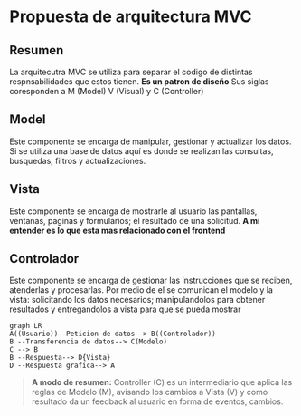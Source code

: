 # Propuesta de arquitectura MVC

## Resumen

La arquitecutra MVC se utiliza para separar el codigo de distintas respnsabilidades que estos tienen. **Es un patron de diseño** Sus siglas coresponden a M (Model) V (Visual) y C (Controller)

## Model

Este componente se encarga de manipular, gestionar y actualizar los datos. Si se utiliza una base de datos aquí es donde se realizan las consultas, busquedas, filtros y actualizaciones.

## Vista

Este componente se encarga de mostrarle al usuario las pantallas, ventanas, paginas y formularios; el resultado de una solicitud. **A mi entender es lo que esta mas relacionado con el frontend**

## Controlador 

Este componente se encarga de gestionar las instrucciones que se reciben, atenderlas y procesarlas. Por medio de el se comunican el modelo y la vista: solicitando los datos necesarios; manipulandolos para obtener resultados y entregandolos a vista para que se pueda mostrar

```mermaid
graph LR
A((Usuario))--Peticion de datos--> B((Controlador))
B --Transferencia de datos--> C(Modelo)
C --> B
B --Respuesta--> D{Vista}
D --Respuesta grafica--> A
```

>**A modo de resumen:** Controller (C) es un intermediario que aplica las reglas de Modelo (M), avisando los cambios a Vista (V) y como resultado da un feedback al usuario en forma de eventos, cambios.